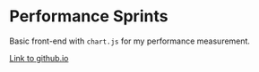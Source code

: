 # Performance Sprints

Basic front-end with `chart.js` for my performance measurement.

[Link to github.io](#)

